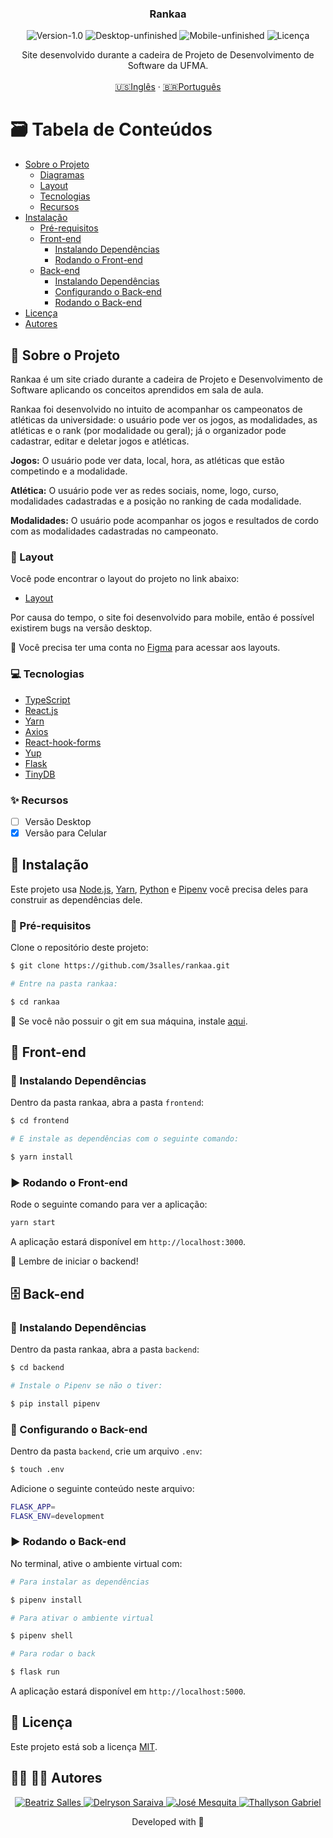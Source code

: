 <p align="center">
  <h3 align="center">Rankaa</h3>

<p align="center">
  <img src="https://img.shields.io/static/v1?label=Version&message=1.0&color=7159c1" alt="Version-1.0" />
  <img src="https://img.shields.io/static/v1?label=Desktop&message=Unfinished&color=orange" alt="Desktop-unfinished" />
  <img src="https://img.shields.io/static/v1?label=Mobile&message=Unfinished&color=FFA500" alt="Mobile-unfinished" />
  <img src="https://img.shields.io/static/v1?label=Lincense&message=MIT&color=0000ff " alt="Licença" />
</p>

  <p align="center">
  Site desenvolvido durante a cadeira de Projeto de Desenvolvimento de Software da UFMA.
    <br />
    <br />
    <a href="README.md">🇺🇸Inglês</a>
    ·
    <a href="README-pt.md">🇧🇷Português</a>
  </p>
</p>

<!-- TABLE OF CONTENTS -->
# :card_file_box: Tabela de Conteúdos

* [Sobre o Projeto](#book-sobre-o-projeto)
  * [Diagramas](#spiral_notepad-diagramas)
  * [Layout](#art-layout)
  * [Tecnologias](#computer-tecnologias)
  * [Recursos](#sparkles-recursos)
* [Instalação](#bricks-instalaçao)
  * [Pré-requisitos](#construction-pré-requisitos)
  * [Front-end](#lipstick-front-end)
    * [Instalando Dependências](#construction-instalando-dependências)
    * [Rodando o Front-end](#arrow_forward-rodando-o-front-end)
  * [Back-end](#file_cabinet-back-end)
    * [Instalando Dependências](#construction-instalando-dependências)
    * [Configurando o Back-end](#wrench-configurando-o-back-end)
    * [Rodando o Back-end](#arrow_forward-rodando-o-back-end)
* [Licença](#page_facing_up-licença)
* [Autores](#woman_technologist-man_technologist-autores)

## :book: Sobre o Projeto

Rankaa é um site criado durante a cadeira de Projeto e Desenvolvimento de Software aplicando os conceitos aprendidos em sala de aula.

Rankaa foi desenvolvido no intuito de acompanhar os campeonatos de atléticas da universidade: o usuário pode ver os jogos, as modalidades, as atléticas e o rank (por modalidade ou geral); já o organizador pode cadastrar, editar e deletar jogos e atléticas.


**Jogos:** O usuário pode ver data, local, hora, as atléticas que estão competindo e a modalidade.

**Atlética:** O usuário pode ver as redes sociais, nome, logo, curso, modalidades cadastradas e a posição no ranking de cada modalidade.

**Modalidades:** O usuário pode acompanhar os jogos e resultados de cordo com as modalidades cadastradas no campeonato.

<!-- TODO: Add landpage print -->

### :art: Layout

Você pode encontrar o layout do projeto no link abaixo:

* [Layout](https://www.figma.com/file/1DAC897inORj3JpsyfI9Mi/RankAA?node-id=0%3A1)

Por causa do tempo, o site foi desenvolvido para mobile, então é possível existirem bugs na versão desktop.

🚨 Você precisa ter uma conta no  [Figma](https://www.figma.com) para acessar aos layouts.

### :computer: Tecnologias

* [TypeScript](https://www.typescriptlang.org)
* [React.js](https://reactjs.org/docs/getting-started.html)
* [Yarn](https://yarnpkg.com)
* [Axios](https://axios-http.com/docs/intro)
* [React-hook-forms](https://react-hook-form.com)
* [Yup](https://github.com/jquense/yup)
* [Flask](https://flask.palletsprojects.com/en/2.0.x/)
* [TinyDB](https://tinydb.readthedocs.io/en/latest/)

### :sparkles: Recursos

  - [ ] Versão Desktop
  - [x] Versão para Celular
  
## :bricks: Instalação

Este projeto usa [Node.js](https://nodejs.org/en/), [Yarn](https://yarnpkg.com), [Python](https://www.python.org) e [Pipenv](https://pipenv.pypa.io/en/latest/) você precisa deles para construir as dependências dele.

### :construction: Pré-requisitos

Clone o repositório deste projeto:

```bash
$ git clone https://github.com/3salles/rankaa.git

# Entre na pasta rankaa:

$ cd rankaa
```

🚨 Se você não possuir o git em sua máquina, instale [aqui](https://git-scm.com/downloads).

## :lipstick: Front-end

### :construction: Instalando Dependências

Dentro da pasta rankaa, abra a pasta `frontend`:

```bash
$ cd frontend

# E instale as dependências com o seguinte comando:

$ yarn install

```

### :arrow_forward: Rodando o Front-end

Rode o seguinte comando para ver a aplicação:

```bash
yarn start
```

A aplicação estará disponível em `http://localhost:3000`.

🚨 Lembre de iniciar o backend!

## :file_cabinet: Back-end

### :construction: Instalando Dependências

Dentro da pasta rankaa, abra a pasta `backend`:

```bash
$ cd backend

# Instale o Pipenv se não o tiver:

$ pip install pipenv
```

### :wrench: Configurando o Back-end

Dentro da pasta `backend`, crie um arquivo `.env`:

```bash
$ touch .env
```
Adicione o seguinte conteúdo neste arquivo:

```bash
FLASK_APP=
FLASK_ENV=development
```

### :arrow_forward: Rodando o Back-end

No terminal, ative o ambiente virtual com:

```bash
# Para instalar as dependências

$ pipenv install

# Para ativar o ambiente virtual

$ pipenv shell

# Para rodar o back

$ flask run

```
A aplicação estará disponível em `http://localhost:5000`.


## :page_facing_up: Licença

Este projeto está sob a licença [MIT](https://github.com/3salles/rankaa/blob/develop/LICENSE).

## :woman_technologist: :man_technologist: Autores

<p align="center">
  <a href="https://github.com/3salles">
    <img src="https://img.shields.io/badge/Beatriz%20Salles-Github-darkblue" alt="Beatriz Salles" />
  </a>
  <a href="https://github.com/Delryson">
    <img src="https://img.shields.io/badge/Delryson%20Saraiva-Github-indigo" alt="Delryson Saraiva" />
  </a>
  <a href="https://github.com/josenbmesquita">
    <img src="https://img.shields.io/badge/Jos%C3%A9%20Mesquita-Github-blue" alt="José Mesquita" />
  </a>
  <a href="https://github.com/Thalles2310">
    <img src="https://img.shields.io/badge/Thallyson%20Gabriel-Github-purple" alt="Thallyson Gabriel" />
  </a>
</p>

<p align="center">Developed with 💜</p>
